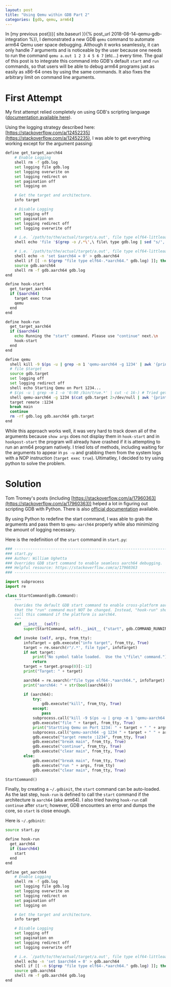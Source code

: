 ```yaml
---
layout: post
title: "Using Qemu within GDB Part 2"
categories: [gdb, qemu, arm64]
---
```


In [my previous post]({{ site.baseurl }}{% post_url 2018-08-14-qemu-gdb-integration %}),
I demonstrated a new GDB `qemu` command to automate arm64 Qemu user
space debugging. Although it works seamlessly, it can only handle 7
arguments and is noticeable by the user because one needs to run the
command `qemu a.out 1 2 3 4 5 6 7` (etc...) every time. The goal of
this post is to integrate this command into GDB's default `start` and
`run` commands, so that users will be able to debug arm64 programs
just as easily as x86-64 ones by using the same commands. It also
fixes the arbitrary limit on command line arguments.

# First Attempt

My first attempt relied completely on using GDB's scripting language
([documentation available here](ftp://ftp.gnu.org/old-gnu/Manuals/gdb/html_node/gdb_187.html#SEC192)).

Using the logging strategy described here: [https://stackoverflow.com/a/12452235](https://stackoverflow.com/a/12452235),
I was able to get everything working except for the argument passing:

``` bash
define get_target_aarch64
    # Enable Logging
    shell rm -f gdb.log
    set logging file gdb.log
    set logging overwrite on
    set logging redirect on
    set pagination off
    set logging on

    # Get the target and architecture.
    info target

    # Disable Logging
    set logging off
    set pagination on
    set logging redirect off
    set logging overwrite off

    # i.e. `/path/to/the/actual/target/a.out', file type elf64-littleaarch64.
    shell echo 'file '$(grep -o /.*\',\ file\ type gdb.log | sed "s/', file type//g") > gdb.target

    # i.e. `/path/to/the/actual/target/a.out', file type elf64-littleaarch64.
    shell echo -n 'set $aarch64 = 0' > gdb.aarch64
    shell if [[ -n $(grep "file type elf64-.*aarch64." gdb.log) ]]; then echo 1 >> gdb.aarch64; fi
    source gdb.aarch64
    shell rm -f gdb.aarch64 gdb.log
end

define hook-start
  get_target_aarch64
  if ($aarch64)
    target exec true
    qemu
  end
end

define hook-run
  get_target_aarch64
  if ($aarch64)
    echo Running the "start" command. Please use "continue" next.\n
    hook-start
  end
end

define qemu
  shell kill -9 $(ps -u | grep -m 1 'qemu-aarch64 -g 1234' | awk '{print $2}') 2>/dev/null
  # file $target
  source gdb.target
  set logging off
  set logging redirect off
  shell echo Starting Qemu on Port 1234...
  # $(ps -u | grep -m 1 -o '0:00 /bin/true.*' | cut -c 16-) # Tried getting args from ps -u
  shell qemu-aarch64 -g 1234 $(cat gdb.target 2>/dev/null | awk '{print $2}') &>/dev/stdout </dev/stdin &
  target remote :1234
  break main
  continue
  rm -rf gdb.log gdb.aarch64 gdb.target
end
```

While this approach works well, it was very hard to track down all of
the arguments because `show args` does not display them in `hook-start`
and in `hookpost-start` the program will already have crashed if it is
attempting to run an arm64 program natively. I tried lots of methods,
including waiting for the arguments to appear in `ps -u` and grabbing
them from the system logs with a NOP instruction (`target exec true`).
Ultimatley, I decided to try using python to solve the problem.

# Solution

Tom Tromey's posts (including [https://stackoverflow.com/a/17960363](https://stackoverflow.com/a/17960363))
helped a lot in figuring out scripting GDB with Python. There is also
[official documentation](https://sourceware.org/gdb/current/onlinedocs/gdb/Python.html)
available.

By using Python to redefine the start command, I was able to grab the
arguments and pass them to `qemu-aarch64` properly while also
minimizing the amount of logging necessary.

Here is the redefinition of the `start` command in `start.py`:
``` python
### --------------------------------------------------------------------
### start.py
### Author: William Ughetta
### Overrides GDB start command to enable seamless aarch64 debugging.
### Helpful resource: https://stackoverflow.com/a/17960363
### --------------------------------------------------------------------

import subprocess
import re

class StartCommand(gdb.Command):
    """
    Overides the default GDB start command to enable cross-platform aarch64 debugging. Note
    that the "run" command must NOT be changed. Instead, "hook-run" should be defined to
    call this command if the platform is aarch64.
    """
    def __init__ (self):
        super(StartCommand, self).__init__ ("start", gdb.COMMAND_RUNNING, gdb.COMPLETE_NONE)

    def invoke (self, args, from_tty):
        infoTarget = gdb.execute("info target", from_tty, True)
        target = re.search(r"/.*', file type", infoTarget)
        if not target:
            print("No symbol table loaded.  Use the \"file\" command.")
            return
        target = target.group(0)[:-12]
        print("Target: " + target)

        aarch64 = re.search(r"file type elf64-.*aarch64.", infoTarget)
        print("aarch64: " + str(bool(aarch64)))

        if (aarch64):
            try:
                gdb.execute("kill", from_tty, True)
            except:
                pass
            subprocess.call("kill -9 $(ps -u | grep -m 1 'qemu-aarch64 -g 1234' | awk '{print $2}') 2>/dev/null", shell=True)
            gdb.execute("file " + target, from_tty, True)
            print("Startting Qemu on Port 1234: " + target + " " + args)
            subprocess.call("qemu-aarch64 -g 1234 " + target + " " + args + " &>/dev/stdout </dev/stdin &", shell=True)
            gdb.execute("target remote :1234", from_tty, True)
            gdb.execute("break main", from_tty, True)
            gdb.execute("continue", from_tty, True)
            gdb.execute("clear main", from_tty, True)
        else:
            gdb.execute("break main", from_tty, True)
            gdb.execute("run " + args, from_tty)
            gdb.execute("clear main", from_tty, True)

StartCommand()

```

Finally, by creating a `~/.gdbinit`, the `start` command can be
auto-loaded. As the last step, `hook-run` is defined to call the
`start` command if the architecture is `aarch64` (aka arm64). I also
tried having `hook-run` call `continue` after `start`; however, GDB
encounters an error and dumps the core, so `start` is close enough.

Here is `~/.gdbinit`:

``` bash
source start.py

define hook-run
  get_aarch64
  if ($aarch64)
    start
  end
end

define get_aarch64
    # Enable Logging
    shell rm -f gdb.log
    set logging file gdb.log
    set logging overwrite on
    set logging redirect on
    set pagination off
    set logging on

    # Get the target and architecture.
    info target

    # Disable Logging
    set logging off
    set pagination on
    set logging redirect off
    set logging overwrite off

    # i.e. `/path/to/the/actual/target/a.out', file type elf64-littleaarch64.
    shell echo -n 'set $aarch64 = 0' > gdb.aarch64
    shell if [[ -n $(grep "file type elf64-.*aarch64." gdb.log) ]]; then echo 1 >> gdb.aarch64; fi
    source gdb.aarch64
    shell rm -f gdb.aarch64 gdb.log
end

```
